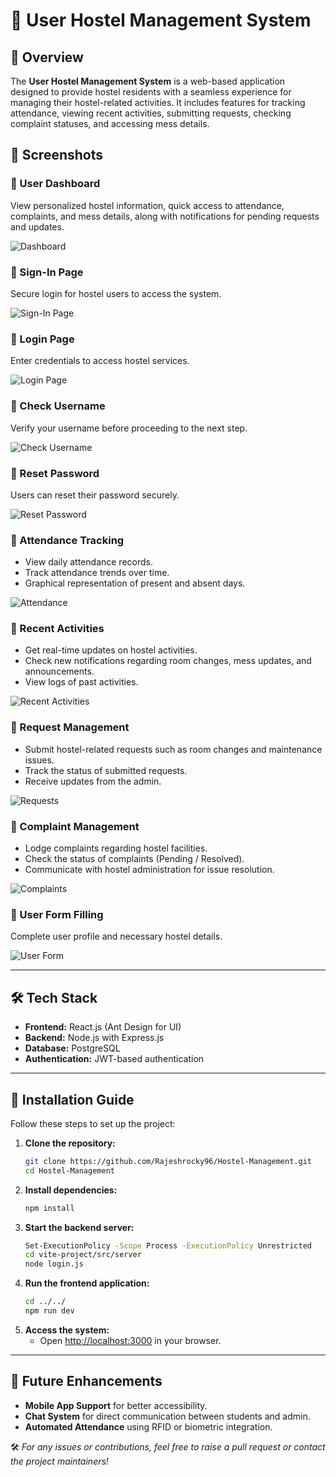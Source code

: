 # 🏨 User Hostel Management System

## 📌 Overview
The **User Hostel Management System** is a web-based application designed to provide hostel residents with a seamless experience for managing their hostel-related activities. It includes features for tracking attendance, viewing recent activities, submitting requests, checking complaint statuses, and accessing mess details.

## 🎨 **Screenshots**

### 🔹 User Dashboard
View personalized hostel information, quick access to attendance, complaints, and mess details, along with notifications for pending requests and updates.

![Dashboard](https://github.com/Rajeshrocky96/Hostel-Management/blob/main/vite-project/Photos_Screenshot/UserPhotoss/dashboard.png)

### 🔹 Sign-In Page
Secure login for hostel users to access the system.

![Sign-In Page](https://github.com/Rajeshrocky96/Hostel-Management/blob/main/vite-project/Photos_Screenshot/UserPhotoss/Signinpage.png)

### 🔹 Login Page
Enter credentials to access hostel services.

![Login Page](https://github.com/Rajeshrocky96/Hostel-Management/blob/main/vite-project/Photos_Screenshot/UserPhotoss/LOginpage.png)

### 🔹 Check Username
Verify your username before proceeding to the next step.

![Check Username](https://github.com/Rajeshrocky96/Hostel-Management/blob/main/vite-project/Photos_Screenshot/UserPhotoss/Chckusername.png)

### 🔹 Reset Password
Users can reset their password securely.

![Reset Password](https://github.com/Rajeshrocky96/Hostel-Management/blob/main/vite-project/Photos_Screenshot/UserPhotoss/ResetPaswword.png)

### 🔹 Attendance Tracking
- View daily attendance records.
- Track attendance trends over time.
- Graphical representation of present and absent days.

![Attendance](https://github.com/Rajeshrocky96/Hostel-Management/blob/main/vite-project/Photos_Screenshot/UserPhotoss/attendance.png)

### 🔹 Recent Activities
- Get real-time updates on hostel activities.
- Check new notifications regarding room changes, mess updates, and announcements.
- View logs of past activities.

![Recent Activities](https://github.com/Rajeshrocky96/Hostel-Management/blob/main/vite-project/Photos_Screenshot/UserPhotoss/recent_activity.png)

### 🔹 Request Management
- Submit hostel-related requests such as room changes and maintenance issues.
- Track the status of submitted requests.
- Receive updates from the admin.

![Requests](https://github.com/Rajeshrocky96/Hostel-Management/blob/main/vite-project/Photos_Screenshot/UserPhotoss/Request.png)

### 🔹 Complaint Management
- Lodge complaints regarding hostel facilities.
- Check the status of complaints (Pending / Resolved).
- Communicate with hostel administration for issue resolution.

![Complaints](https://github.com/Rajeshrocky96/Hostel-Management/blob/main/vite-project/Photos_Screenshot/UserPhotoss/compaint.png)

### 🔹 User Form Filling
Complete user profile and necessary hostel details.

![User Form](https://github.com/Rajeshrocky96/Hostel-Management/blob/main/vite-project/Photos_Screenshot/UserPhotoss/UserFormFill.png)

---
## 🛠️ Tech Stack
- **Frontend:** React.js (Ant Design for UI)
- **Backend:** Node.js with Express.js
- **Database:** PostgreSQL
- **Authentication:** JWT-based authentication

---
## 🎯 Installation Guide
Follow these steps to set up the project:

1. **Clone the repository:**
   ```sh
   git clone https://github.com/Rajeshrocky96/Hostel-Management.git
   cd Hostel-Management
   ```
2. **Install dependencies:**
   ```sh
   npm install
   ```
3. **Start the backend server:**
   ```sh
   Set-ExecutionPolicy -Scope Process -ExecutionPolicy Unrestricted
   cd vite-project/src/server
   node login.js
   ```
4. **Run the frontend application:**
   ```sh
   cd ../../
   npm run dev
   ```
5. **Access the system:**
   - Open [http://localhost:3000](http://localhost:3000) in your browser.

---
## 🔄 Future Enhancements
- **Mobile App Support** for better accessibility.
- **Chat System** for direct communication between students and admin.
- **Automated Attendance** using RFID or biometric integration.

🛠️ *For any issues or contributions, feel free to raise a pull request or contact the project maintainers!*

